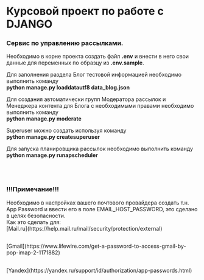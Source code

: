 <H1> Курсовой проект по работе с DJANGO</H1>

<H3>Cервис по управлению рассылками.</H3>


Необходимо в корне проекта создать файл **.env** и внести в него свои данные для переменных по образцу из **.env.sample**.

Для заполнения раздела Блог тестовой информацией необходимо выполнить команду 
<br>**python manage.py loaddatautf8 data_blog.json** 

Для создания автоматически групп Модератора рассылок и Менеджера контента для Блога с необходимыми правами 
необходимо выполнить команду <br>**python manage.py moderate**

Superuser можно создать используя команду <br>**python manage.py createsuperuser**

Для запуска планировщика рассылок необходимо выполнить команду <br>**python manage.py runapscheduler**

<br></br>
<H3>!!!Примечание!!!</H3>
Необходимо в настройках вашего почтового провайдера создать т.н. App Password и ввести его в поле EMAIL_HOST_PASSWORD,
это сделано в целях безопасности.
<br>Как это сделать для: </br> 
<a name="links">[Mail.ru](https://help.mail.ru/mail/security/protection/external)<h2></h2></a>
<a name="links">[Gmail](https://www.lifewire.com/get-a-password-to-access-gmail-by-pop-imap-2-1171882)<h2></h2></a>
<a name="links">[Yandex](https://yandex.ru/support/id/authorization/app-passwords.html)<h2></h2></a>

